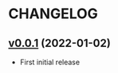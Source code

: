 # CHANGELOG

## [v0.0.1](https://github.com/NubeIO/grafana-flow-framework-read-write-panel/tree/v0.0.1) (2022-01-02)

- First initial release
